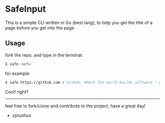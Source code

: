 # SafeInput

This is a simple CLI written in Go (best lang), to help you get the title of a page before you get into the page.

## Usage

fork the repo, and type in the terminal:

```sh
$ safe <url>
```

for example:

```sh
$ safe https://github.com # GitHub: Where the world builds software · GitHub
```

Cool! right?

***

feel free to fork/clone and contribute to the project, have a great day!

- zplusfour